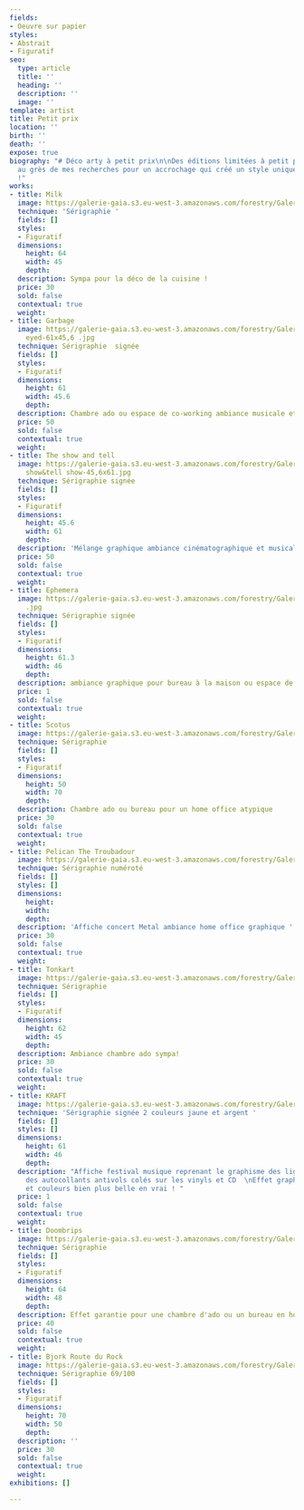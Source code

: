 ```yaml
---
fields:
- Oeuvre sur papier
styles:
- Abstrait
- Figuratif
seo:
  type: article
  title: ''
  heading: ''
  description: ''
  image: ''
template: artist
title: Petit prix
location: ''
birth: ''
death: ''
expose: true
biography: "# Déco arty à petit prix\n\nDes éditions limitées à petit prix,  \nchinées
  au grès de mes recherches pour un accrochage qui créé un style unique, comme vous
  !"
works:
- title: Milk
  image: https://galerie-gaia.s3.eu-west-3.amazonaws.com/forestry/Galerie-Gaia-Milk-64x45.jpg
  technique: 'Sérigraphie '
  fields: []
  styles:
  - Figuratif
  dimensions:
    height: 64
    width: 45
    depth: 
  description: Sympa pour la déco de la cuisine !
  price: 30
  sold: false
  contextual: true
  weight: 
- title: Garbage
  image: https://galerie-gaia.s3.eu-west-3.amazonaws.com/forestry/Galerie-Gaia-Doe
    eyed-61x45,6 .jpg
  technique: Sérigraphie  signée
  fields: []
  styles:
  - Figuratif
  dimensions:
    height: 61
    width: 45.6
    depth: 
  description: Chambre ado ou espace de co-working ambiance musicale et graphique
  price: 50
  sold: false
  contextual: true
  weight: 
- title: The show and tell
  image: https://galerie-gaia.s3.eu-west-3.amazonaws.com/forestry/Galerie-Gaia-the
    show&tell show-45,6x61.jpg
  technique: Sérigraphie signée
  fields: []
  styles:
  - Figuratif
  dimensions:
    height: 45.6
    width: 61
    depth: 
  description: 'Mélange graphique ambiance cinématographique et musicale '
  price: 50
  sold: false
  contextual: true
  weight: 
- title: Ephemera
  image: https://galerie-gaia.s3.eu-west-3.amazonaws.com/forestry/Galerie-Gaia-Ephemera-61,3x46
    .jpg
  technique: Sérigraphie signée
  fields: []
  styles:
  - Figuratif
  dimensions:
    height: 61.3
    width: 46
    depth: 
  description: ambiance graphique pour bureau à la maison ou espace de co-working
  price: 1
  sold: false
  contextual: true
  weight: 
- title: Scotus
  image: https://galerie-gaia.s3.eu-west-3.amazonaws.com/forestry/Galerie-Gaia-scotus-50x70.jpg
  technique: Sérigraphie
  fields: []
  styles:
  - Figuratif
  dimensions:
    height: 50
    width: 70
    depth: 
  description: Chambre ado ou bureau pour un home office atypique
  price: 30
  sold: false
  contextual: true
  weight: 
- title: Pelican The Troubadour
  image: https://galerie-gaia.s3.eu-west-3.amazonaws.com/forestry/Galerie-Gaia-Pelican-61x45,5.jpg
  technique: Sérigraphie numéroté
  fields: []
  styles: []
  dimensions:
    height: 
    width: 
    depth: 
  description: 'Affiche concert Metal ambiance home office graphique '
  price: 30
  sold: false
  contextual: true
  weight: 
- title: Tonkart
  image: https://galerie-gaia.s3.eu-west-3.amazonaws.com/forestry/Galerie-Gaia-Ozaer-61,5x45,2.jpg
  technique: Sérigraphie
  fields: []
  styles:
  - Figuratif
  dimensions:
    height: 62
    width: 45
    depth: 
  description: Ambiance chambre ado sympa!
  price: 30
  sold: false
  contextual: true
  weight: 
- title: KRAFT
  image: https://galerie-gaia.s3.eu-west-3.amazonaws.com/forestry/Galerie-Gaia-KRFT-61x45,7.jpg
  technique: 'Sérigraphie signée 2 couleurs jaune et argent '
  fields: []
  styles: []
  dimensions:
    height: 61
    width: 46
    depth: 
  description: "Affiche festival musique reprenant le graphisme des lignes de code
    des autocollants antivols colés sur les vinyls et CD  \nEffet graphique génial
    et couleurs bien plus belle en vrai ! "
  price: 1
  sold: false
  contextual: true
  weight: 
- title: Doombrips
  image: https://galerie-gaia.s3.eu-west-3.amazonaws.com/forestry/Galerie-Gaia-Doombrips-63,3x48.jpg
  technique: Sérigraphie
  fields: []
  styles:
  - Figuratif
  dimensions:
    height: 64
    width: 48
    depth: 
  description: Effet garantie pour une chambre d'ado ou un bureau en home office !
  price: 40
  sold: false
  contextual: true
  weight: 
- title: Bjork Route du Rock
  image: https://galerie-gaia.s3.eu-west-3.amazonaws.com/forestry/Galerie-Gaia-Bjork-70x50.jpg
  technique: Sérigraphie 69/100
  fields: []
  styles:
  - Figuratif
  dimensions:
    height: 70
    width: 50
    depth: 
  description: ''
  price: 30
  sold: false
  contextual: true
  weight: 
exhibitions: []

---
```

